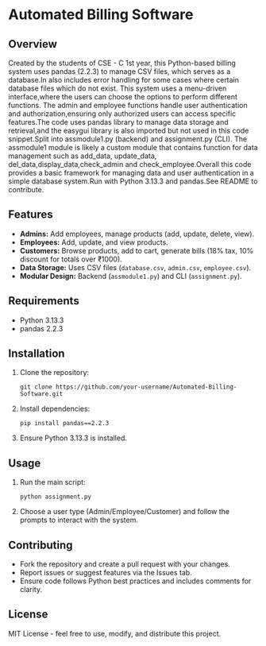 # Automated Billing Software

## Overview
Created by the students of CSE - C 1st year, this Python-based billing system uses pandas (2.2.3) to manage CSV files, which serves as a database.In also includes error handling for some cases where certain database files which do not exist.  This system uses a menu-driven interface,where the users can choose the options to perform different functions.  The admin and employee functions handle user authentication and authorization,ensuring only authorized users can access specific features.The code uses pandas library to manage data storage and retrieval,and the easygui library is also imported but not used in this code snippet.Split into assmodule1.py (backend) and assignment.py (CLI).  The assmodule1 module is likely a custom module that contains function for data management such as add_data, update_data, del_data,display_data,check_admin and check_employee.Overall this code provides a basic framework for managing data and user authentication in a simple database system.Run with Python 3.13.3 and pandas.See README to contribute.

## Features
- **Admins:** Add employees, manage products (add, update, delete, view).
- **Employees:** Add, update, and view products.
- **Customers:** Browse products, add to cart, generate bills (18% tax, 10% discount for totals over ₹1000).
- **Data Storage:** Uses CSV files (`database.csv`, `admin.csv`, `employee.csv`).
- **Modular Design:** Backend (`assmodule1.py`) and CLI (`assignment.py`).

## Requirements
- Python 3.13.3
- pandas 2.2.3

## Installation
1. Clone the repository:
   ```
   git clone https://github.com/your-username/Automated-Billing-Software.git
   ```
2. Install dependencies:
   ```
   pip install pandas==2.2.3
   ```
3. Ensure Python 3.13.3 is installed.

## Usage
1. Run the main script:
   ```
   python assignment.py
   ```
2. Choose a user type (Admin/Employee/Customer) and follow the prompts to interact with the system.

## Contributing
- Fork the repository and create a pull request with your changes.
- Report issues or suggest features via the Issues tab.
- Ensure code follows Python best practices and includes comments for clarity.

## License
MIT License - feel free to use, modify, and distribute this project.